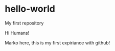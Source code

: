 # hello-world
My first repository

Hi Humans!

Marko here, this is my first expiriance with github!
